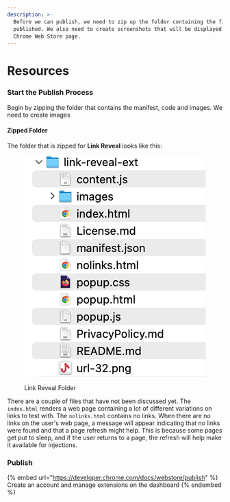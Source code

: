 ```yaml
---
description: >-
  Before we can publish, we need to zip up the folder containing the files to be
  published. We also need to create screenshots that will be displayed on the
  Chrome Web Store page.
---
```


# Resources

### Start the Publish Process

Begin by zipping the folder that contains the manifest, code and images.  We need to create images&#x20;

#### Zipped Folder

The folder that is zipped for **Link Reveal** looks like this:

<figure><img src=".gitbook/assets/folder-zipped.png" alt=""><figcaption><p>Link Reveal Folder</p></figcaption></figure>

There are a couple of files that have not been discussed yet.  The `index.html` renders a web page containing a lot of different variations on links to test with.  The `nolinks.html` contains no links.  When there are no links on the user's web page, a message will appear indicating that no links were found and that a page refresh might help.  This is because some pages get put to sleep, and if the user returns to a page, the refresh will help make it available for injections.

### Publish

{% embed url="https://developer.chrome.com/docs/webstore/publish" %}
Create an account and manage extensions on the dashboard
{% endembed %}
